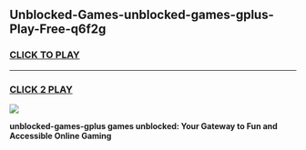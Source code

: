 
## Unblocked-Games-unblocked-games-gplus-Play-Free-q6f2g
<h3>
<a href="https://premium76.site?title=unblocked-games-gplus&ref=21A">CLICK TO PLAY</a></h3>
<hr>

<h3>
<a href="https://premium76.site?title=unblocked-games-gplus&ref=21A">CLICK 2 PLAY</a>
  
</h3>

<a href="https://premium76.site?title=unblocked-games-gplus&ref=21A"><img src="https://clearcache.store/games.png"></a>


**unblocked-games-gplus games unblocked: Your Gateway to Fun and Accessible Online Gaming**

